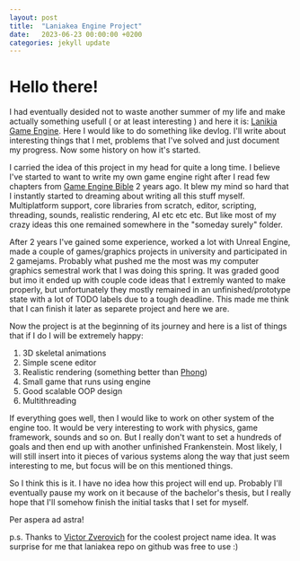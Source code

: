 ```yaml
---
layout: post
title:  "Laniakea Engine Project"
date:   2023-06-23 00:00:00 +0200
categories: jekyll update
---
```


# Hello there! 
I had eventually desided not to waste another summer of my life and make actually something usefull ( or at least interesting ) and here it is: [Lanikia Game Engine][laniakea-engine]. Here I would like to do something like devlog. I'll write about interesting things that I met, problems that I've solved and just document my progress. Now some history on how it's started. 

I carried the idea of this project in my head for quite a long time. I believe I've started to want to write my own game engine right after I read few chapters from [Game Engine Bible][game-engine-book] 2 years ago. It blew my mind so hard that I instantly started to dreaming about writing all this stuff myself. Multiplatform support, core libraries from scratch, editor, scripting, threading, sounds, realistic rendering, AI etc etc etc. But like most of my crazy ideas this one remained somewhere in the "someday surely" folder. 

After 2 years I've gained some experience, worked a lot with Unreal Engine, made a couple of games/graphics projects in university and participated in 2 gamejams. Probably what pushed me the most was my computer graphics semestral work that I was doing this spring. It was graded good but imo it ended up with couple code ideas that I extremly wanted to make properly, but unfortunately they mostly remained in an unfinished/prototype state with a lot of TODO labels due to a tough deadline. This made me think that I can finish it later as separete project and here we are.

Now the project is at the beginning of its journey and here is a list of things that if I do I will be extremely happy: 

1. 3D skeletal animations 
2. Simple scene editor 
3. Realistic rendering (something better than [Phong][phong-model])
4. Small game that runs using engine
5. Good scalable OOP design
6. Multithreading  

If everything goes well, then I would like to work on other system of the engine too. It would be very interesting to work with physics, game framework, sounds and so on. But I really don't want to set a hundreds of goals and then end up with another unfinished Frankenstein. Most likely, I will still insert into it pieces of various systems along the way that just seem interesting to me, but focus will be on this mentioned things. 

So I think this is it. I have no idea how this project will end up. Probably I'll eventually pause my work on it because of the bachelor's thesis, but I really hope that I'll somehow finish the initial tasks that I set for myself. 

Per aspera ad astra!

p.s. Thanks to [Victor Zverovich][victor-twitter] for the coolest project name idea. It was surprise for me that laniakea repo on github was free to use :) 

[laniakea-engine]: https://github.com/Sp1ke1/laniakea
[game-engine-book]: https://www.gameenginebook.com/
[phong-model]: https://en.wikipedia.org/wiki/Phong_reflection_model
[victor-twitter]: https://twitter.com/vzverovich
